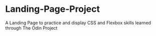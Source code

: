 # Landing-Page-Project
A Landing Page to practice and display CSS and Flexbox skills learned through The Odin Project
